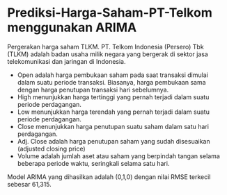 # Prediksi-Harga-Saham-PT-Telkom menggunakan ARIMA

Pergerakan harga saham TLKM. PT. Telkom Indonesia (Persero) Tbk (TLKM) adalah badan usaha milik negara yang bergerak di sektor jasa telekomunikasi dan jaringan di Indonesia.
- Open adalah harga pembukaan saham pada saat transaksi dimulai dalam suatu periode transaksi. Biasanya, harga pembukaan sama dengan harga penutupan transaksi hari sebelumnya.
- High menunjukkan harga tertinggi yang pernah terjadi dalam suatu periode perdagangan.
- Low menunjukkan harga terendah yang pernah terjadi dalam suatu periode perdagangan.
- Close menunjukkan harga penutupan suatu saham dalam satu hari perdagangan.
- Adj. Close adalah harga penutupan saham yang sudah disesuaikan (adjusted closing price)
- Volume adalah jumlah aset atau saham yang berpindah tangan selama beberapa periode waktu, seringkali selama satu hari.

Model ARIMA yang dihasilkan adalah (0,1,0) dengan nilai RMSE terkecil sebesar 61,315.
